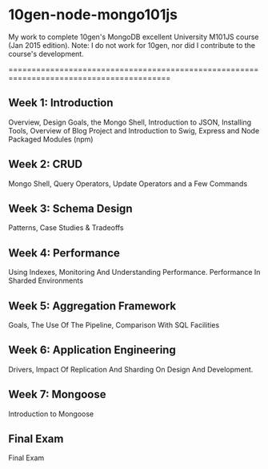 10gen-node-mongo101js
=====================

My work to complete 10gen's MongoDB excellent University M101JS course
(Jan 2015 edition). Note: I do not work for 10gen, nor did I contribute to the
course's development.

=========================================================================================

Week 1: Introduction
--------------------

Overview, Design Goals, the Mongo Shell, Introduction to JSON,
Installing Tools, Overview of Blog Project and Introduction to Swig,
Express and Node Packaged Modules (npm)

Week 2: CRUD
------------

Mongo Shell, Query Operators, Update Operators and a Few Commands

Week 3: Schema Design
---------------------

Patterns, Case Studies & Tradeoffs

Week 4: Performance
-------------------

Using Indexes, Monitoring And Understanding Performance. Performance In
Sharded Environments

Week 5: Aggregation Framework
-----------------------------

Goals, The Use Of The Pipeline, Comparison With SQL Facilities

Week 6: Application Engineering
-------------------------------

Drivers, Impact Of Replication And Sharding On Design And Development.

Week 7: Mongoose
----------------

Introduction to Mongoose

Final Exam
----------

Final Exam
